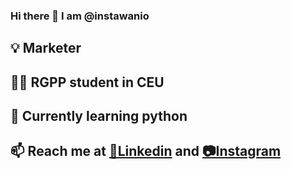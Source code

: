 ### Hi there 👋 I am @instawanio

## 💡 Marketer
## 👨‍🎓 RGPP student in CEU
## 🌱 Currently learning python
## 📫 Reach me at [🔗Linkedin](https://www.linkedin.com/in/ivan-ivanov-285492267?utm_source=share&utm_campaign=share_via&utm_content=profile&utm_medium=ios_app) and [📷Instagram](https://www.instagram.com/instawanio/?hl=en)

